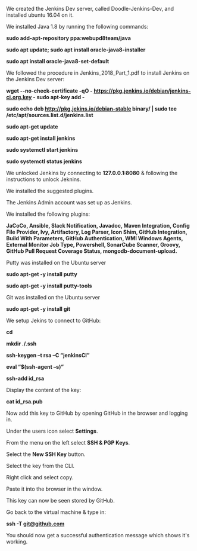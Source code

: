 We created the Jenkins Dev server, called Doodle-Jenkins-Dev, and installed ubuntu 16.04 on it.

We installed Java 1.8 by running the following commands:

**sudo add-apt-repository ppa:webupd8team/java**

**sudo apt update; sudo apt install oracle-java8-installer**

**sudo apt install oracle-java8-set-default**

We followed the procedure in Jenkins_2018_Part_1.pdf to install Jenkins on the Jenkins Dev server:

**wget --no-check-certificate -qO - https://pkg.jenkins.io/debian/jenkins-ci.org.key - sudo apt-key add -**

**sudo echo deb http://pkg.jekins.io/debian-stable binary/ | sudo tee /etc/apt/sources.list.d/jenkins.list**

**sudo apt-get update**

**sudo apt-get install jenkins**

**sudo systemctl start jenkins**

**sudo systemctl status jenkins**

We unlocked Jenkins by connecting to **127.0.0.1:8080** & following the instructions to unlock Jeknins.

We installed the suggested plugins.

The Jenkins Admin account was set up as Jenkins.

We installed the following plugins:

**JaCoCo, Ansible, Slack Notification, Javadoc, Maven Integration, Config File Provider, Ivy, Artifactory, Log Parser, Icon Shim, GitHub Integration, Build With Parameters, GitHub Authentication, WMI Windows Agents, External Monitor Job Type, Powershell, SonarCube Scanner, Groovy, GitHub Pull Request Coverage Status, mongodb-document-upload.**

Putty was installed on the Ubuntu server

**sudo apt-get -y install putty**

**sudo apt-get -y install putty-tools**

Git was installed on the Ubuntu server

**sudo apt-get -y install git**

We setup Jekins to connect to GitHub:

**cd**

**mkdir ./.ssh**

**ssh-keygen –t rsa –C “jenkinsCI”**

**eval “$(ssh-agent –s)”**

**ssh-add id_rsa**

Display the content of the key:

**cat id_rsa.pub**

Now add this key to GitHub by opening GitHub in the browser and logging in.
 
Under the users icon select **Settings**.

From the menu on the left select **SSH & PGP Keys**.

Select the **New SSH Key** button.

Select the key from the CLI.

Right click and select copy.

Paste it into the browser in the window.

This key can now be seen stored by GitHub.

Go back to the virtual machine & type in:

**ssh -T git@github.com**

You should now get a successful authentication message which shows it's working.